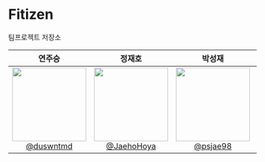 # Fitizen
팀프로젝트 저장소

<div align="center">

| **연주승** | **정재호** | **박성재** | **안준영** |
| :------: |  :------: | :------: | :------: |
| [<img src="https://github.com/user-attachments/assets/23b20910-100c-4646-8420-99b016ce8b54" height=150 width=150> <br/> @duswntmd](https://github.com/duswntmd) |[<img src="https://github.com/user-attachments/assets/23b20910-100c-4646-8420-99b016ce8b54" height=150 width=150> <br/> @JaehoHoya](https://github.com/JaehoHoya) |[<img src="https://github.com/user-attachments/assets/23b20910-100c-4646-8420-99b016ce8b54" height=150 width=150> <br/> @psjae98](https://github.com/psjae98) | [<img src="https://github.com/user-attachments/assets/23b20910-100c-4646-8420-99b016ce8b54" height=150 width=150> <br/> @Archsvensdude](https://github.com/Archsvensdude) |

</div>